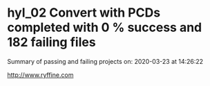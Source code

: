 # hyl_02 Convert with PCDs completed with 0 % success and 182 failing files

Summary of passing and failing projects on: 2020-03-23 at 14:26:22

http://www.ryffine.com
